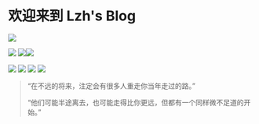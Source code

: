 # 欢迎来到 Lzh's Blog

![](https://cdn.luogu.com.cn/upload/usericon/483524.png)

[![](https://img.shields.io/badge/Mail-public-success?style=flat-square)](mailto:liuzihao20090101@qq.com)
[![](https://img.shields.io/badge/Mail-public2-informational?style=flat-square)](mailto:liuzihaohao@hotmail.com)[![](https://img.shields.io/badge/My-GPG-red?style=flat-square)](https://github.com/liuzihaohao.gpg)

[![](https://img.shields.io/badge/Github-liuzihaohao-red?style=flat-square)](https://github.com/liuzihaohao/)
[![](https://img.shields.io/badge/Luogu-liuzihaohao-success?style=flat-square)](https://www.luogu.com.cn/user/483524)
[![](https://img.shields.io/badge/Gitee-haozihan-informational?style=flat-square)](https://gitee.com/haozihan/)
[![](https://img.shields.io/badge/Codeforces-liuzihao-red?style=flat-square)](https://codeforces.com/profile/liuzihao)


> “在不远的将来，注定会有很多人重走你当年走过的路。”
>
> “他们可能半途离去，也可能走得比你更远，但都有一个同样微不足道的开始。”